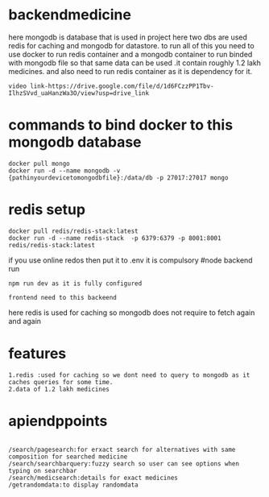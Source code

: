 
 # backendmedicine
 here mongodb is database that is used in project
 here two dbs are used redis for caching and mongodb for datastore.
 to run all of this you need to use docker to run redis container and a mongodb container to run binded with mongodb file so that same data can be used .it contain roughly 1.2 lakh medicines.
 and also need to run redis container as it is dependency for it.
 ```
video link-https://drive.google.com/file/d/1d6FCzzPP1Tbv-IlhzSVvd_uaHanzWa3O/view?usp=drive_link
```
 # commands to bind docker to this mongodb database
 ```
docker pull mongo
docker run -d --name mongodb -v {pathinyourdevicetomongodbfile}:/data/db -p 27017:27017 mongo

```
# redis setup
```
docker pull redis/redis-stack:latest
docker run -d --name redis-stack  -p 6379:6379 -p 8001:8001 redis/redis-stack:latest
```
if you use online redos then put it to .env
it is compulsory
#node backend run
```
npm run dev as it is fully configured
```
```
frontend need to this backeend
```
here redis is used for caching so mongodb does not require to fetch again and again

# features
```
1.redis :used for caching so we dont need to query to mongodb as it caches queries for some time.
2.data of 1.2 lakh medicines
```
# apiendppoints
```

/search/pagesearch:for erxact search for alternatives with same composition for searched medicine
/search/searchbarquery:fuzzy search so user can see options when typing on searchbar
/search/medicsearch:details for exact medicines
/getrandomdata:to display randomdata
